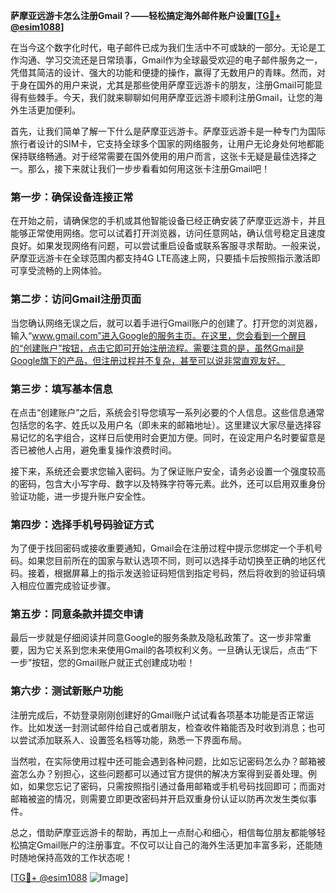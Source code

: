 **萨摩亚远游卡怎么注册Gmail？——轻松搞定海外邮件账户设置[[TG💪+ @esim1088](https://t.me/s/esim1088)]**

在当今这个数字化时代，电子邮件已成为我们生活中不可或缺的一部分。无论是工作沟通、学习交流还是日常琐事，Gmail作为全球最受欢迎的电子邮件服务之一，凭借其简洁的设计、强大的功能和便捷的操作，赢得了无数用户的青睐。然而，对于身在国外的用户来说，尤其是那些使用萨摩亚远游卡的朋友，注册Gmail可能显得有些棘手。今天，我们就来聊聊如何用萨摩亚远游卡顺利注册Gmail，让您的海外生活更加便利。

首先，让我们简单了解一下什么是萨摩亚远游卡。萨摩亚远游卡是一种专门为国际旅行者设计的SIM卡，它支持全球多个国家的网络服务，让用户无论身处何地都能保持联络畅通。对于经常需要在国外使用的用户而言，这张卡无疑是最佳选择之一。那么，接下来就让我们一步步看看如何用这张卡注册Gmail吧！

### **第一步：确保设备连接正常**

在开始之前，请确保您的手机或其他智能设备已经正确安装了萨摩亚远游卡，并且能够正常使用网络。您可以试着打开浏览器，访问任意网站，确认信号稳定且速度良好。如果发现网络有问题，可以尝试重启设备或联系客服寻求帮助。一般来说，萨摩亚远游卡在全球范围内都支持4G LTE高速上网，只要插卡后按照指示激活即可享受流畅的上网体验。

### **第二步：访问Gmail注册页面**

当您确认网络无误之后，就可以着手进行Gmail账户的创建了。打开您的浏览器，输入“www.gmail.com”进入Google的服务主页。在这里，您会看到一个醒目的“创建账户”按钮，点击它即可开始注册流程。需要注意的是，虽然Gmail是Google旗下的产品，但注册过程并不复杂，甚至可以说非常直观友好。

### **第三步：填写基本信息**

在点击“创建账户”之后，系统会引导您填写一系列必要的个人信息。这些信息通常包括您的名字、姓氏以及用户名（即未来的邮箱地址）。这里建议大家尽量选择容易记忆的名字组合，这样日后使用时会更加方便。同时，在设定用户名时要留意是否已被他人占用，避免重复操作浪费时间。

接下来，系统还会要求您输入密码。为了保证账户安全，请务必设置一个强度较高的密码，包含大小写字母、数字以及特殊字符等元素。此外，还可以启用双重身份验证功能，进一步提升账户安全性。

### **第四步：选择手机号码验证方式**

为了便于找回密码或接收重要通知，Gmail会在注册过程中提示您绑定一个手机号码。如果您目前所在的国家与默认选项不同，则可以选择手动切换至正确的地区代码。接着，根据屏幕上的指示发送验证码短信到指定号码，然后将收到的验证码填入相应位置完成验证步骤。

### **第五步：同意条款并提交申请**

最后一步就是仔细阅读并同意Google的服务条款及隐私政策了。这一步非常重要，因为它关系到您未来使用Gmail的各项权利义务。一旦确认无误后，点击“下一步”按钮，您的Gmail账户就正式创建成功啦！

### **第六步：测试新账户功能**

注册完成后，不妨登录刚刚创建好的Gmail账户试试看各项基本功能是否正常运作。比如发送一封测试邮件给自己或者朋友，检查收件箱能否及时收到消息；也可以尝试添加联系人、设置签名档等功能，熟悉一下界面布局。

当然啦，在实际使用过程中还可能会遇到各种问题，比如忘记密码怎么办？邮箱被盗怎么办？别担心，这些问题都可以通过官方提供的解决方案得到妥善处理。例如，如果您忘记了密码，只需按照指引通过备用邮箱或手机号码找回即可；而面对邮箱被盗的情况，则需要立即更改密码并开启双重身份认证以防再次发生类似事件。

总之，借助萨摩亚远游卡的帮助，再加上一点耐心和细心，相信每位朋友都能够轻松搞定Gmail账户的注册事宜。不仅可以让自己的海外生活更加丰富多彩，还能随时随地保持高效的工作状态呢！

[[TG💪+ @esim1088](https://t.me/s/esim1088) ![Image](https://i.postimg.cc/4NQfJmqS/Snipaste-2025-05-13-00-14-12.png)]